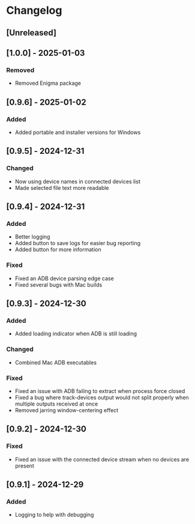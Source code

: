 # Changelog

## [Unreleased]

## [1.0.0] - 2025-01-03

### Removed
- Removed Enigma package

## [0.9.6] - 2025-01-02

### Added
- Added portable and installer versions for Windows

## [0.9.5] - 2024-12-31

### Changed
- Now using device names in connected devices list
- Made selected file text more readable


## [0.9.4] - 2024-12-31

### Added
- Better logging
- Added button to save logs for easier bug reporting
- Added button for more information

### Fixed
- Fixed an ADB device parsing edge case
- Fixed several bugs with Mac builds


## [0.9.3] - 2024-12-30

### Added
- Added loading indicator when ADB is still loading

### Changed
- Combined Mac ADB executables

### Fixed
- Fixed an issue with ADB failing to extract when process force closed
- Fixed a bug where track-devices output would not split properly when multiple outputs received at once
- Removed jarring window-centering effect


## [0.9.2] - 2024-12-30

### Fixed
- Fixed an issue with the connected device stream when no devices are present

## [0.9.1] - 2024-12-29

### Added
- Logging to help with debugging
